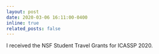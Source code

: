 ```yaml
---
layout: post
date: 2020-03-06 16:11:00-0400
inline: true
related_posts: false
---
```


I received the NSF Student Travel Grants for ICASSP 2020.
